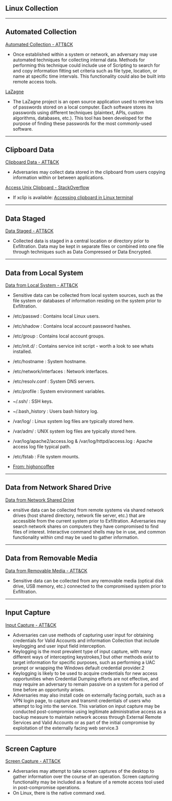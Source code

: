 ## Linux Collection


------------------------------- 
## Automated Collection
[Automated Collection - ATT&CK](https://attack.mitre.org/wiki/Technique/T1119)
* Once established within a system or network, an adversary may use automated techniques for collecting internal data. Methods for performing this technique could include use of Scripting to search for and copy information fitting set criteria such as file type, location, or name at specific time intervals. This functionality could also be built into remote access tools. 

[LaZagne](https://github.com/AlessandroZ/LaZagne/blob/master/README.md)
* The LaZagne project is an open source application used to retrieve lots of passwords stored on a local computer. Each software stores its passwords using different techniques (plaintext, APIs, custom algorithms, databases, etc.). This tool has been developed for the purpose of finding these passwords for the most commonly-used software.




------------------------------- 
## Clipboard Data
[Clipboard Data - ATT&CK](https://attack.mitre.org/wiki/Technique/T1115)
* Adversaries may collect data stored in the clipboard from users copying information within or between applications. 

[Access Unix Clipboard - StackOverflow](https://unix.stackexchange.com/questions/44204/access-unix-clipboard)
* If xclip is available: [Accessing clipboard in Linux terminal](http://www.nurkiewicz.com/2012/09/accessing-clipboard-in-linux-terminal.html)



------------------------------- 
## Data Staged
[Data Staged - ATT&CK](https://attack.mitre.org/wiki/Technique/T1074)
* Collected data is staged in a central location or directory prior to Exfiltration. Data may be kept in separate files or combined into one file through techniques such as Data Compressed or Data Encrypted. 





------------------------------- 
## Data from Local System
[Data from Local System - ATT&CK](https://attack.mitre.org/wiki/Technique/T1005)
* Sensitive data can be collected from local system sources, such as the file system or databases of information residing on the system prior to Exfiltration. 

* /etc/passwd : Contains local Linux users.
* /etc/shadow : Contains local account password hashes.
* /etc/group : Contains local account groups.
* /etc/init.d/ : Contains service init script - worth a look to see whats installed.
* /etc/hostname : System hostname.
* /etc/network/interfaces : Network interfaces.
* /etc/resolv.conf : System DNS servers.
* /etc/profile : System environment variables.
* ~/.ssh/ : SSH keys.
* ~/.bash_history : Users bash history log.
* /var/log/ : Linux system log files are typically stored here.
* /var/adm/ : UNIX system log files are typically stored here.
* /var/log/apache2/access.log & /var/log/httpd/access.log : Apache access log file typical path.
* /etc/fstab : File system mounts. 
* [From: highoncoffee](https://highon.coffee/blog/linux-commands-cheat-sheet/#linux-interesting-files--dirs)








------------------------------- 
## Data from Network Shared Drive
[Data from Network Shared Drive](https://attack.mitre.org/wiki/Technique/T1039)
* ensitive data can be collected from remote systems via shared network drives (host shared directory, network file server, etc.) that are accessible from the current system prior to Exfiltration. Adversaries may search network shares on computers they have compromised to find files of interest. Interactive command shells may be in use, and common functionality within cmd may be used to gather information. 






------------------------------- 
## Data from Removable Media
[Data from Removable Media - ATT&CK](https://attack.mitre.org/wiki/Technique/T1025)
* Sensitive data can be collected from any removable media (optical disk drive, USB memory, etc.) connected to the compromised system prior to Exfiltration. 





------------------------------- 
## Input Capture
[Input Capture - ATT&CK](https://attack.mitre.org/wiki/Technique/T1056)
* Adversaries can use methods of capturing user input for obtaining credentials for Valid Accounts and information Collection that include keylogging and user input field interception.
* Keylogging is the most prevalent type of input capture, with many different ways of intercepting keystrokes,1 but other methods exist to target information for specific purposes, such as performing a UAC prompt or wrapping the Windows default credential provider.2
* Keylogging is likely to be used to acquire credentials for new access opportunities when Credential Dumping efforts are not effective, and may require an adversary to remain passive on a system for a period of time before an opportunity arises.
* Adversaries may also install code on externally facing portals, such as a VPN login page, to capture and transmit credentials of users who attempt to log into the service. This variation on input capture may be conducted post-compromise using legitimate administrative access as a backup measure to maintain network access through External Remote Services and Valid Accounts or as part of the initial compromise by exploitation of the externally facing web service.3 




------------------------------- 
## Screen Capture
[Screen Capture - ATT&CK](https://attack.mitre.org/wiki/Technique/T1113)
* Adversaries may attempt to take screen captures of the desktop to gather information over the course of an operation. Screen capturing functionality may be included as a feature of a remote access tool used in post-compromise operations. 
* On Linux, there is the native command xwd.








